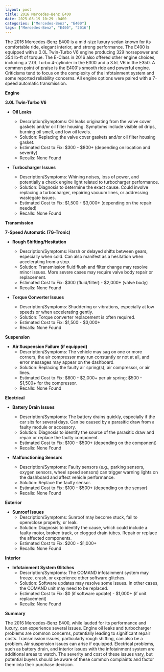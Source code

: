 ```yaml
---
layout: post
title: 2016 Mercedes-Benz E400
date: 2025-03-19 10:29 -0400
categories: ["Mercedes-Benz", "E400"]
tags: ["Mercedes-Benz", "E400", "2016"]
---
```

The 2016 Mercedes-Benz E400 is a mid-size luxury sedan known for its comfortable ride, elegant interior, and strong performance. The E400 is equipped with a 3.0L Twin-Turbo V6 engine producing 329 horsepower and 354 lb-ft of torque. The E-Class in 2016 also offered other engine choices, including a 2.0L Turbo 4-cylinder in the E300 and a 3.5L V6 in the E350. A common point of praise is the E400's smooth ride and powerful engine. Criticisms tend to focus on the complexity of the infotainment system and some reported reliability concerns. All engine options were paired with a 7-speed automatic transmission.

**Engine**

**3.0L Twin-Turbo V6**

*   **Oil Leaks**
    *   Description/Symptoms: Oil leaks originating from the valve cover gaskets and/or oil filter housing. Symptoms include visible oil drips, burning oil smell, and low oil levels.
    *   Solution: Replacing the valve cover gaskets and/or oil filter housing gasket.
    *   Estimated Cost to Fix: $300 - $800+ (depending on location and severity)
    *   Recalls: None Found

*   **Turbocharger Issues**
    *   Description/Symptoms: Whining noises, loss of power, and potentially a check engine light related to turbocharger performance.
    *   Solution: Diagnosis to determine the exact cause. Could involve replacing a turbocharger, repairing vacuum lines, or addressing wastegate issues.
    *   Estimated Cost to Fix: $1,500 - $3,000+ (depending on the repair needed)
    *   Recalls: None Found

**Transmission**

**7-Speed Automatic (7G-Tronic)**

*   **Rough Shifting/Hesitation**
    *   Description/Symptoms: Harsh or delayed shifts between gears, especially when cold. Can also manifest as a hesitation when accelerating from a stop.
    *   Solution: Transmission fluid flush and filter change may resolve minor issues. More severe cases may require valve body repair or replacement.
    *   Estimated Cost to Fix: $300 (fluid/filter) - $2,000+ (valve body)
    *   Recalls: None Found

*   **Torque Converter Issues**
    *   Description/Symptoms: Shuddering or vibrations, especially at low speeds or when accelerating gently.
    *   Solution: Torque converter replacement is often required.
    *   Estimated Cost to Fix: $1,500 - $3,000+
    *   Recalls: None Found

**Suspension**

*   **Air Suspension Failure (if equipped)**
    *   Description/Symptoms: The vehicle may sag on one or more corners, the air compressor may run constantly or not at all, and error messages may appear on the dashboard.
    *   Solution: Replacing the faulty air spring(s), air compressor, or air lines.
    *   Estimated Cost to Fix: $800 - $2,000+ per air spring; $500 - $1,500+ for the compressor.
    *   Recalls: None Found

**Electrical**

*   **Battery Drain Issues**
    *   Description/Symptoms: The battery drains quickly, especially if the car sits for several days. Can be caused by a parasitic draw from a faulty module or accessory.
    *   Solution: Diagnosis to identify the source of the parasitic draw and repair or replace the faulty component.
    *   Estimated Cost to Fix: $100 - $500+ (depending on the component)
    *   Recalls: None Found

*   **Malfunctioning Sensors**
    *   Description/Symptoms: Faulty sensors (e.g., parking sensors, oxygen sensors, wheel speed sensors) can trigger warning lights on the dashboard and affect vehicle performance.
    *   Solution: Replace the faulty sensor.
    *   Estimated Cost to Fix: $100 - $500+ (depending on the sensor)
    *   Recalls: None Found

**Exterior**

*   **Sunroof Issues**
    *   Description/Symptoms: Sunroof may become stuck, fail to open/close properly, or leak.
    *   Solution: Diagnosis to identify the cause, which could include a faulty motor, broken track, or clogged drain tubes. Repair or replace the affected components.
    *   Estimated Cost to Fix: $200 - $1,000+
    *   Recalls: None Found

**Interior**

*   **Infotainment System Glitches**
    *   Description/Symptoms: The COMAND infotainment system may freeze, crash, or experience other software glitches.
    *   Solution: Software updates may resolve some issues. In other cases, the COMAND unit may need to be replaced.
    *   Estimated Cost to Fix: $0 (if software update) - $1,000+ (if unit replacement)
    *   Recalls: None Found

**Summary**

The 2016 Mercedes-Benz E400, while lauded for its performance and luxury, can experience several issues. Engine oil leaks and turbocharger problems are common concerns, potentially leading to significant repair costs. Transmission issues, particularly rough shifting, can also be a problem. Air suspension issues can arise if equipped. Electrical problems, such as battery drain, and interior issues with the infotainment system are additional areas to watch. The severity and cost of these issues vary, but potential buyers should be aware of these common complaints and factor them into their purchase decision.

